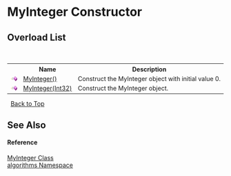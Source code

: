 # MyInteger Constructor 
 


## Overload List
&nbsp;<table><tr><th></th><th>Name</th><th>Description</th></tr><tr><td>![Public method](media/pubmethod.gif "Public method")</td><td><a href="9baf49f1-e2bc-d98e-7794-4bd374ae5fa5">MyInteger()</a></td><td>
Construct the MyInteger object with initial value 0.</td></tr><tr><td>![Public method](media/pubmethod.gif "Public method")</td><td><a href="d122b80b-fcec-d24e-e668-1aded7e6954d">MyInteger(Int32)</a></td><td>
Construct the MyInteger object.</td></tr></table>&nbsp;
<a href="#myinteger-constructor">Back to Top</a>

## See Also


#### Reference
<a href="b18f54b2-0848-5235-8447-fbc0cccfd75e">MyInteger Class</a><br /><a href="82f88b43-fdc9-bc99-9558-75fce96d448f">algorithms Namespace</a><br />